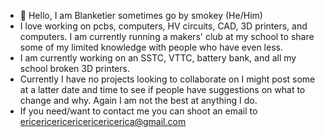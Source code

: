 - 👋 Hello, I am Blanketier sometimes go by smokey (He/Him)
- I love working on pcbs, computers, HV circuits, CAD, 3D printers, and computers. I am currently running a makers' club at my school to share some of my limited knowledge with people who have even less.
- I am currently working on an SSTC, VTTC, battery bank, and all my school broken 3D printers.
- Currently I have no projects looking to collaborate on I might post some at a latter date and time to see if people have suggestions on what to change and why. Again I am not the best at anything I do.
- If you need/want to contact me you can shoot an email to ericericericericericericerica@gmail.com

<!---
Blanketier/Blanketier is a ✨ special ✨ repository because its `README.md` (this file) appears on your GitHub profile.
You can click the Preview link to take a look at your changes.
--->
